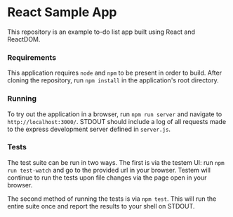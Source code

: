 # React Sample App

This repository is an example to-do list app built using React and ReactDOM.

### Requirements

This application requires `node` and `npm` to be present in order to build. After cloning the repository, run `npm install` in the application's root directory.

### Running

To try out the application in a browser, run `npm run server` and navigate to `http://localhost:3000/`. STDOUT should include a log of all requests made to the express development server defined in `server.js`.

### Tests

The test suite can be run in two ways. The first is via the testem UI: run `npm run test-watch` and go to the provided url in your browser. Testem will continue to run the tests upon file changes via the page open in your browser.

The second method of running the tests is via `npm test`. This will run the entire suite once and report the results to your shell on STDOUT.
